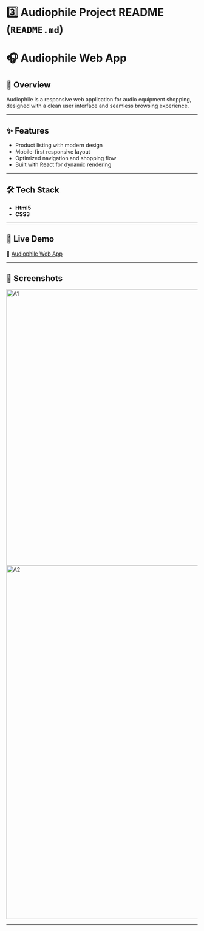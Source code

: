 
# 3️⃣ **Audiophile Project README (`README.md`)**


# 🎧 Audiophile Web App  

## 📖 Overview  
Audiophile is a responsive web application for audio equipment shopping, designed with a clean user interface and seamless browsing experience.  

---

## ✨ Features  
- Product listing with modern design  
- Mobile-first responsive layout  
- Optimized navigation and shopping flow  
- Built with React for dynamic rendering  

---

## 🛠 Tech Stack  
- **Html5**  
- **CSS3**  

---

## 🚀 Live Demo  
🔗 [Audiophile Web App](https://rejyaudiophile.netlify.app/)  

---

## 📸 Screenshots  
<img width="1183" height="728" alt="A1" src="https://github.com/user-attachments/assets/e038b92b-6bbf-4dc1-986f-4badf6772708" />
<img width="1122" height="932" alt="A2" src="https://github.com/user-attachments/assets/c0dd6a76-3061-43f9-aeb4-4d0db25e8861" />
  

---

```markdown
